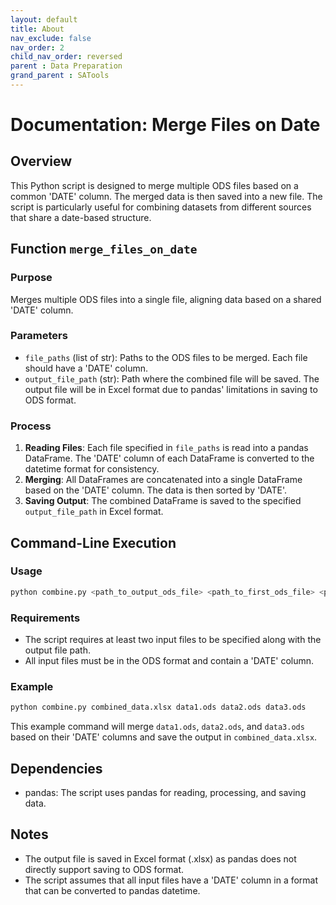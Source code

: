 ```yaml
---
layout: default
title: About
nav_exclude: false
nav_order: 2
child_nav_order: reversed
parent : Data Preparation
grand_parent : SATools
---
```


# Documentation: Merge Files on Date

## Overview

This Python script is designed to merge multiple ODS files based on a common 'DATE' column. The merged data is then saved into a new file. The script is particularly useful for combining datasets from different sources that share a date-based structure.

## Function `merge_files_on_date`

### Purpose

Merges multiple ODS files into a single file, aligning data based on a shared 'DATE' column.

### Parameters

- `file_paths` (list of str): Paths to the ODS files to be merged. Each file should have a 'DATE' column.
- `output_file_path` (str): Path where the combined file will be saved. The output file will be in Excel format due to pandas' limitations in saving to ODS format.

### Process

1. **Reading Files**: Each file specified in `file_paths` is read into a pandas DataFrame. The 'DATE' column of each DataFrame is converted to the datetime format for consistency.
2. **Merging**: All DataFrames are concatenated into a single DataFrame based on the 'DATE' column. The data is then sorted by 'DATE'.
3. **Saving Output**: The combined DataFrame is saved to the specified `output_file_path` in Excel format.

## Command-Line Execution

### Usage

```bash
python combine.py <path_to_output_ods_file> <path_to_first_ods_file> <path_to_second_ods_file> ...
```

### Requirements

- The script requires at least two input files to be specified along with the output file path.
- All input files must be in the ODS format and contain a 'DATE' column.

### Example

```bash
python combine.py combined_data.xlsx data1.ods data2.ods data3.ods
```

This example command will merge `data1.ods`, `data2.ods`, and `data3.ods` based on their 'DATE' columns and save the output in `combined_data.xlsx`.

## Dependencies

- pandas: The script uses pandas for reading, processing, and saving data.

## Notes

- The output file is saved in Excel format (.xlsx) as pandas does not directly support saving to ODS format.
- The script assumes that all input files have a 'DATE' column in a format that can be converted to pandas datetime.

